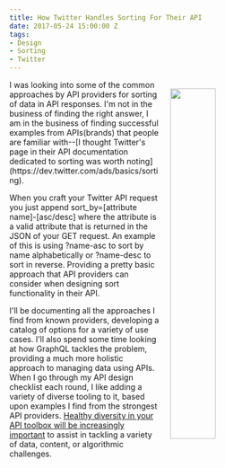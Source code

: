 ```yaml
---
title: How Twitter Handles Sorting For Their API
date: 2017-05-24 15:00:00 Z
tags:
- Design
- Sorting
- Twitter
---
```


<p><a href="https://dev.twitter.com/ads/basics/sorting"><img style="padding: 15px;" src="https://s3.amazonaws.com/kinlane-productions/twitter/twitter-developer-sorting.png" align="right" width="40%" /></a></p>I was looking into some of the common approaches by API providers for sorting of data in API responses. I'm not in the business of finding the right answer, I am in the business of finding successful examples from APIs(brands) that people are familiar with--[I thought Twitter's page in their API documentation dedicated to sorting was worth noting](https://dev.twitter.com/ads/basics/sorting).

When you craft your Twitter API request you just append sort_by=[attribute name]-[asc/desc] where the attribute is a valid attribute that is returned in the JSON of your GET request. An example of this is using ?name-asc to sort by name alphabetically or ?name-desc to sort in reverse. Providing a pretty basic approach that API providers can consider when designing sort functionality in their API.

I'll be documenting all the approaches I find from known providers, developing a catalog of options for a variety of use cases. I'll also spend some time looking at how GraphQL tackles the problem, providing a much more holistic approach to managing data using APIs. When I go through my API design checklist each round, I like adding a variety of diverse tooling to it, based upon examples I find from the strongest API providers. [Healthy diversity in your API toolbox will be increasingly important](http://apievangelist.com/2017/03/10/focus-on-having-a-robust-and-diverse-api-toolbox/) to assist in tackling a variety of data, content, or algorithmic challenges.
